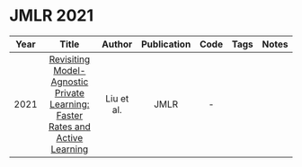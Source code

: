 # JMLR 2021

| Year |                                                                  Title                                                                   |   Author   | Publication | Code | Tags | Notes |
|:----:|:----------------------------------------------------------------------------------------------------------------------------------------:|:----------:|:-----------:|:----:|:----:|:-----:|
| 2021 | [Revisiting Model-Agnostic Private Learning: Faster Rates and Active Learning](https://www.jmlr.org/papers/volume22/20-1251/20-1251.pdf) | Liu et al. |    JMLR     |  -   |      |       |
